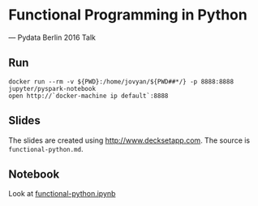 # Functional Programming in Python
— Pydata Berlin 2016 Talk

## Run

	docker run --rm -v ${PWD}:/home/jovyan/${PWD##*/} -p 8888:8888 jupyter/pyspark-notebook
	open http://`docker-machine ip default`:8888

## Slides

The slides are created using http://www.decksetapp.com.
The source is `functional-python.md`.

## Notebook

Look at [functional-python.ipynb](functional-python.ipynb)
